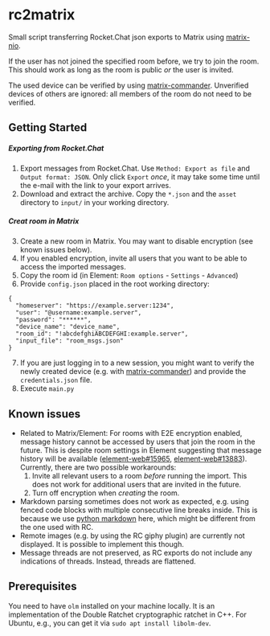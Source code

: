 # rc2matrix
Small script transferring Rocket.Chat json exports to Matrix using [matrix-nio](https://github.com/poljar/matrix-nio).

If the user has not joined the specified room before, we try to join the room.
This should work as long as the room is public _or_ the user is invited.

The used device can be verified by using [matrix-commander](https://github.com/8go/matrix-commander).
Unverified devices of others are ignored: all members of the room do not need to be verified.

## Getting Started

##### Exporting from Rocket.Chat
1. Export messages from Rocket.Chat. Use `Method: Export as file` and `Output format: JSON`. Only click `Export` _once_, it may take some time until the e-mail with the link to your export arrives.
2. Download and extract the archive. Copy the `*.json` and the `asset` directory to `input/` in your working directory.

##### Creat room in Matrix
3. Create a new room in Matrix. You may want to disable encryption (see known issues below).
4. If you enabled encryption, invite all users that you want to be able to access the imported messages.
5. Copy the room id (in Element: `Room options` - `Settings` - `Advanced`)
6. Provide `config.json` placed in the root working directory:
```
{
  "homeserver": "https://example.server:1234",
  "user": "@username:example.server",
  "password": "******",
  "device_name": "device_name",
  "room_id": "!abcdefghiABCDEFGHI:example.server",
  "input_file": "room_msgs.json"
}
```
7. If you are just logging in to a new session, you might want to verify the newly created device (e.g. with [matrix-commander](https://github.com/8go/matrix-commander)) and provide the `credentials.json` file.
8. Execute `main.py`

## Known issues

- Related to Matrix/Element: For rooms with E2E encryption enabled, message history cannot be accessed by users that join the room in the future.
  This is despite room settings in Element suggesting that message history will be available ([element-web#15965](https://github.com/vector-im/element-web/issues/15965), [element-web#13883](https://github.com/vector-im/element-web/issues/13883)).
  Currently, there are two possible workarounds:
  1. Invite all relevant users to a room _before_ running the import. This does not work for additional users that are invited in the future.
  2. Turn off encryption when _creating_ the room.
- Markdown parsing sometimes does not work as expected, e.g. using fenced code blocks with multiple consecutive line breaks inside. 
  This is because we use [python markdown](https://github.com/Python-Markdown/markdown) here, which might be different from the one used with RC.
- Remote images (e.g. by using the RC giphy plugin) are currently not displayed. It is possible to implement this though.
- Message threads are not preserved, as RC exports do not include any indications of threads. Instead, threads are flattened.

## Prerequisites
You need to have `olm` installed on your machine locally.
It is an implementation of the Double Ratchet cryptographic ratchet in C++.
For Ubuntu, e.g., you can get it via `sudo apt install libolm-dev`.
